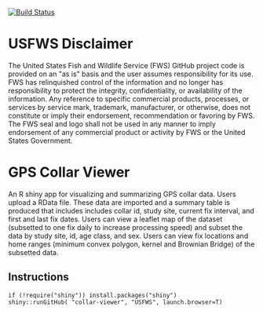 [![Build Status](https://travis-ci.com/USFWS/collar-viewer.png)](https://travis-ci.com/USFWS/collar-viewer)

# USFWS Disclaimer
The United States Fish and Wildlife Service (FWS) GitHub project code is provided on 
an "as is" basis and the user assumes responsibility for its use. FWS has relinquished 
control of the information and no longer has responsibility to protect the integrity, 
confidentiality, or availability of the information. Any reference to specific 
commercial products, processes, or services by service mark, trademark, manufacturer, 
or otherwise, does not constitute or imply their endorsement, recommendation or 
favoring by FWS. The FWS seal and logo shall not be used in any manner to imply 
endorsement of any commercial product or activity by FWS or the United States 
Government.

# GPS Collar Viewer
An R shiny app for visualizing and summarizing GPS collar data. Users upload a RData file. These data are imported and a summary table is produced that includes includes collar id, study site, current fix interval, and first and last fix dates. Users can view a leaflet map of the dataset (subsetted to one fix daily to increase processing speed) and subset the data by study site, id, age class, and sex. Users can view fix locations and home ranges (minimum convex polygon, kernel and Brownian Bridge) of the subsetted data.

## Instructions
`if (!require("shiny")) install.packages("shiny")`  
`shiny::runGitHub( "collar-viewer", "USFWS", launch.browser=T)`
